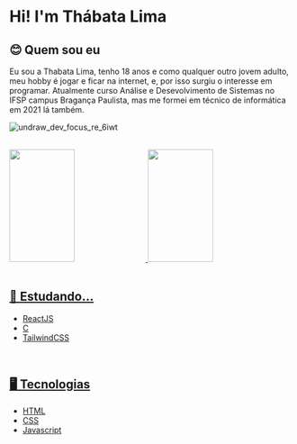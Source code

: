 # Hi! I'm Thábata Lima

<div>
<h2><b>😊 Quem sou eu</b></h2>
<p> Eu sou a Thabata Lima, tenho 18 anos e como qualquer outro jovem adulto, meu hobby é jogar e ficar na internet, e, por isso surgiu o interesse em programar.
Atualmente curso Análise e Desevolvimento de Sistemas no IFSP campus Bragança Paulista, mas me formei em técnico de informática em 2021 lá também.
</p>

![undraw_dev_focus_re_6iwt](https://user-images.githubusercontent.com/64754404/200447570-01c780d3-f5c3-42b1-b5de-eeea34346daa.svg)
  
</div>


<br>

<div>
  <a href="https://github.com/St4rThabs">
  <img height="200em" width="48%" src="https://github-readme-stats.vercel.app/api?username=St4rThabs&theme=monokai&show_icons=true">
  <img height="200em" width="48%" src="https://github-readme-stats.vercel.app/api/top-langs/?username=St4rThabs&layout=compact&theme=monokai">
</div>

<br>

## 🤯 Estudando...

* ReactJS
* C
* TailwindCSS

<br>

## 🖥️ Tecnologias
* HTML
* CSS
* Javascript


